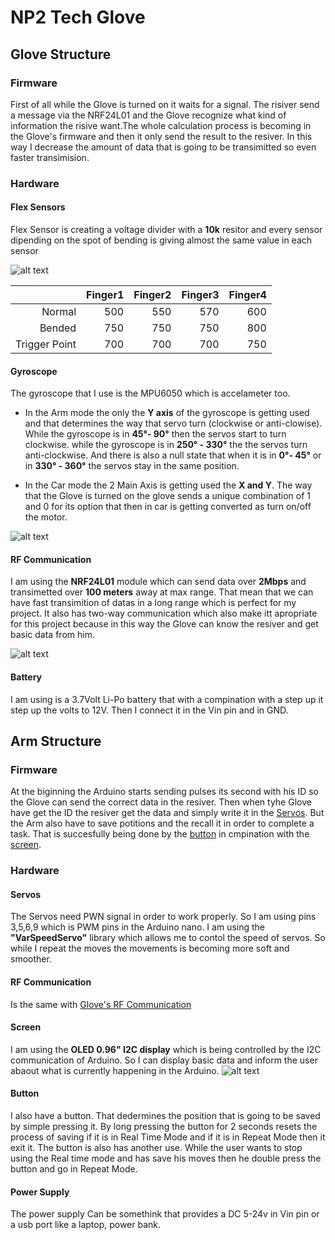 # NP2 Tech Glove #

## Glove Structure ##
### **Firmware** ###
First of all while the Glove is turned on it waits for a signal. The risiver send a message via the NRF24L01 and the Glove recognize what kind of information the risive want.The whole calculation process is becoming in the Glove's firmware and then it only send the result to the resiver. In this way I decrease the amount of data that is going to be transimitted so even faster transimision.
### **Hardware** ###
#### Flex Sensors ####

Flex Sensor is creating a voltage divider with a **10k** resitor and every sensor dipending on the spot of bending is giving almost the same value in each sensor

![alt text](https://nb1949.files.wordpress.com/2015/05/flexsensor1.png)

|              | Finger1 | Finger2 | Finger3 | Finger4 |
|-------------:|--------:|--------:|--------:|--------:|
|Normal        |   500   |   550   |  570    |   600   |
|Bended        |   750   |   750   |   750   |   800   |
|Trigger Point |   700   |   700   |   700   |   750   |

#### Gyroscope ####
The gyroscope that I use is the MPU6050 which is accelameter too. 
* In the Arm mode the only the **Y axis** of the gyroscope is getting used and that determines the way that servo turn (clockwise or anti-clowise). While the gyroscope is in **45°- 90°** then the servos start to turn clockwise. while the gyroscope is in **250° - 330°** the the servos turn anti-clockwise. And there is also a null state that when it is in **0°- 45°** or in **330° - 360°** the servos stay in the same position. 

* In the Car mode the 2 Main Axis is getting used the **X and Y**. The way that the Glove is turned on the glove sends a unique combination of 1 and 0 for its option that then in car is getting converted as turn on/off the motor.

![alt text](https://howtomechatronics.com/wp-content/uploads/2019/04/Arduino-and-MPU6050-Circuit-Diagram.png)

#### RF Communication ####
I am using the **NRF24L01** module which can send data over **2Mbps** and transimetted over **100 meters** away at max range. That mean that we can have fast transimition of datas in a long range which is perfect for my project. It also has two-way communication which also make itt apropriate for this project because in this way the Glove can know the resiver and get basic data from him.

![alt text](https://sites.google.com/site/mccworkshop2016/_/rsrc/1472690573840/mysensors-mcc-tutorials/mysensors-getting-started/arduino-nano-rf24.png?height=301&width=320)

#### Battery ####
I am using is a 3.7Volt Li-Po battery that with a compination with a step up it step up the volts to 12V. Then I connect it in the Vin pin and in GND.


## Arm Structure ##

### **Firmware** ###
At the biginning the Arduino starts sending pulses its second with his ID so the Glove can send the correct data in the resiver. Then when tyhe Glove have get the ID the resiver get the data and simply write it in the [Servos](#servos). But the Arm also have to save potitions and the recall it in order to complete a task. That is succesfully being done by the [button](#button) in cmpination with the [screen](#screen).

### **Hardware** ###
#### Servos ####
The Servos need PWN signal in order to work properly. So I am using pins 3,5,6,9 which is PWM pins in the Arduino nano. I am using the **"VarSpeedServo"** library which allows me to contol the speed of servos. So while I repeat the moves the movements is becoming more soft and smoother.

#### RF Communication ####
Is the same with [Glove's RF Communication](#rf-communication)

#### Screen ####
I am using the **OLED 0.96" I2C display** which is being controlled by the I2C communication of Arduino. So I can display basic data and inform the user abaout what is currently happening in the Arduino. 
![alt text](https://i.pinimg.com/originals/f5/5b/9f/f55b9f4f21a93a1a6ff7f4b19305965a.png)

#### Button ####
I also have a button. That dedermines the position that is going to be saved by simple pressing it. By long pressing the button for 2 seconds resets the process of saving if it is in Real Time Mode and if it is in Repeat Mode then it exit it. The button is also has another use. While the user wants to stop using the Real time mode and has save his moves then he double press the button and go in Repeat Mode.

#### Power Supply ####
The power supply Can be somethink that provides a DC 5-24v in Vin pin or a usb port like a laptop, power bank.

